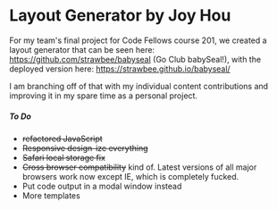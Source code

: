 # Layout Generator by Joy Hou

For my team's final project for Code Fellows course 201, we created a layout generator that can be seen here: https://github.com/strawbee/babyseal (Go Club babySeal!), with the deployed version here: https://strawbee.github.io/babyseal/

I am branching off of that with my individual content contributions and improving it in my spare time as a personal project.


##### To Do
* ~~refactored JavaScript~~
* ~~Responsive design-ize everything~~
* ~~Safari local storage fix~~
* ~~Cross browser compatibility~~ kind of. Latest versions of all major browsers work now except IE, which is completely fucked.
* Put code output in a modal window instead
* More templates
